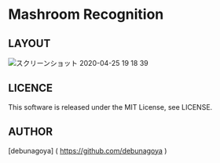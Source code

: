 # Mashroom Recognition

## LAYOUT
![スクリーンショット 2020-04-25 19 18 39](https://user-images.githubusercontent.com/51310989/80277458-0c1fac80-872a-11ea-901c-173d77c42d4a.png)

## LICENCE
This software is released under the MIT License, see LICENSE.

## AUTHOR
[debunagoya] ( https://github.com/debunagoya )
